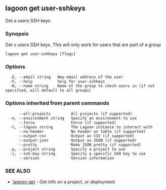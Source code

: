 ## lagoon get user-sshkeys

Get a users SSH keys

### Synopsis

Get s users SSH keys. This will only work for users that are part of a group

```
lagoon get user-sshkeys [flags]
```

### Options

```
  -E, --email string   New email address of the user
  -h, --help           help for user-sshkeys
  -N, --name string    Name of the group to check users in (if not specified, will default to all groups)
```

### Options inherited from parent commands

```
      --all-projects         All projects (if supported)
  -e, --environment string   Specify an environment to use
      --force                Force (if supported)
  -l, --lagoon string        The Lagoon instance to interact with
      --no-header            No header on table (if supported)
      --output-csv           Output as CSV (if supported)
      --output-json          Output as JSON (if supported)
      --pretty               Make JSON pretty (if supported)
  -p, --project string       Specify a project to use
  -i, --ssh-key string       Specify a specific SSH key to use
      --version              Version information
```

### SEE ALSO

* [lagoon get](lagoon_get.md)	 - Get info on a project, or deployment

